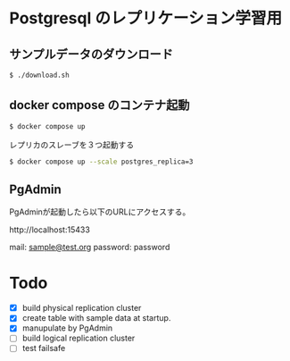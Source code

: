 Postgresql のレプリケーション学習用
=====================================

## サンプルデータのダウンロード

```bash
$ ./download.sh
```

## docker compose のコンテナ起動

```bash
$ docker compose up
```

レプリカのスレーブを３つ起動する

```bash
$ docker compose up --scale postgres_replica=3
```

## PgAdmin

PgAdminが起動したら以下のURLにアクセスする。

http://localhost:15433

mail: sample@test.org  password: password

# Todo

- [x] build physical replication cluster
- [x] create table with sample data at startup.
- [x] manupulate by PgAdmin
- [ ] build logical replication cluster
- [ ] test failsafe